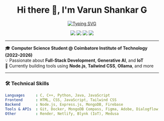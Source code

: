 <h1 align="center">Hi there 👋, I'm Varun Shankar G</h1>

<p align="center">
  <a href="https://github.com/Varunshankarvg">
    <img src="https://readme-typing-svg.demolab.com?font=Fira+Code&weight=500&size=20&duration=3000&pause=1000&center=true&vCenter=true&width=435&lines=CSE+Student+%40+CIT;Full+Stack+Web+Developer;Generative+AI+Explorer;IoT+%7C+AI+%7C+Hackathon+Enthusiast" alt="Typing SVG" />
  </a>
</p>

<p align="center">
  <a href="mailto:varunshankarvg@gmail.com"><img src="https://img.shields.io/badge/email-contact%20me-blue?style=flat&logo=gmail" /></a>
  <a href="https://linkedin.com/in/varunshankarg"><img src="https://img.shields.io/badge/LinkedIn-VarunShankarG-blue?style=flat&logo=linkedin" /></a>
  <a href="https://github.com/Varunshankarvg"><img src="https://img.shields.io/badge/GitHub-@Varunshankarvg-black?style=flat&logo=github" /></a>
  <img src="https://komarev.com/ghpvc/?username=Varunshankarvg&label=Profile%20views&color=0e75b6&style=flat" />
</p>

---

🎓 **Computer Science Student @ Coimbatore Institute of Technology (2022–2026)**  
💡 Passionate about **Full-Stack Development**, **Generative AI**, and **IoT**  
🔧 Currently building tools using **Node.js**, **Tailwind CSS**, **Ollama**, and more

---

### 🛠 Technical Skills

```yaml
Languages     : C, C++, Python, Java, JavaScript
Frontend      : HTML, CSS, JavaScript, Tailwind CSS
Backend       : Node.js, Express.js, MongoDB, Firebase
Tools & APIs  : Git, Docker, MongoDB Compass, Figma, Adobe, Dialogflow, Ollama
Other         : Render, Netlify, Blynk (IoT), Medusa
